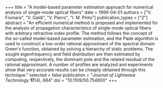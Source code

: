 +++
title = "A model-based parameter estimation approach for numerical analysis of single-mode optical fibers"
date = 1999-04-01
authors = ["V. Fiumara", "V. Galdi", "V. Pierro", "I. M. Pinto"]
publication_types = ["2"]
abstract = "An efficient numerical method is proposed and implemented for the analysis of propagation characteristics of single-mode optical fibers with arbitrary refractive index profile. The method follows the concept of the so-called model-based parameter estimation, and the Pade algorithm is used to construct a low-order rational approximant of the spectral domain Green's function, obtained by solving a hierarchy of static problems. The sought eigenfrequency and field distribution are then estimated by computing, respectively, the dominant pole and the related residual of the rational approximant. A number of profiles are analyzed and experiments show that very accurate results can be cheaply obtained through this technique."
selected = false
publication = "*Journal of Lightwave Technology* **17**(4), 684"
doi = "10.1109/50.754800"
+++
